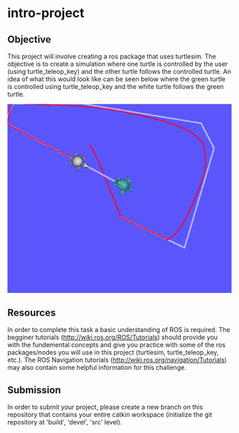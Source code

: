 # intro-project

## Objective
This project will involve creating a ros package that uses turtlesim. The objective is to create a simulation where one turtle is controlled by the user (using turtle_teleop_key) and the other turtle follows the controlled turtle. An idea of what this would look like can be seen below where the green turtle is controlled using turtle_teleop_key and the white turtle follows the green turtle.

![Turtle Following Example](/turtle_follow.png)

## Resources
In order to complete this task a basic understanding of ROS is required. The begginer tutorials (http://wiki.ros.org/ROS/Tutorials) should provide you with the fundemental concepts and give you practice with some of the ros packages/nodes you will use in this project (turtlesim, turtle_teleop_key, etc.). The ROS Navigation tutorials (http://wiki.ros.org/navigation/Tutorials) may also contain some helpful information for this challenge.

## Submission
In order to submit your project, please create a new branch on this repository that contains your entire catkin workspace (initialize the git repository at 'build', 'devel', 'src' level).

